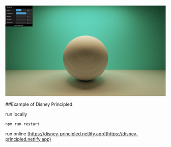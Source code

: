 <p align="center">
  <img src="./screenshot/profile.jpg" alt=''>
</p>

##Example of Disney Principled.  

run locally

```bash
npm run restart
```

run online [https://disney-principled.netlify.app](https://disney-principled.netlify.app) 